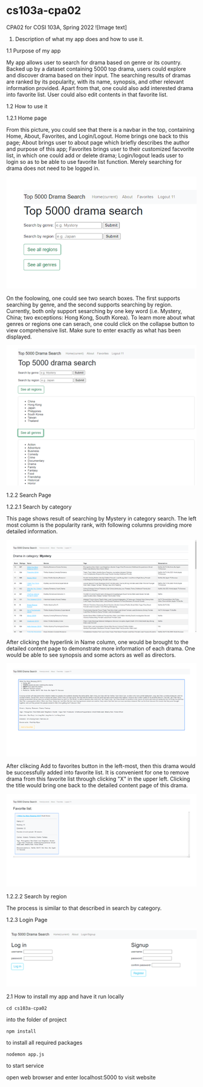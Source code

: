 # cs103a-cpa02
CPA02 for COSI 103A, Spring 2022
![Image text]

1. Description of what my app does and how to use it.

1.1 Purpose of my app

My app allows user to search for drama based on genre or its country. Backed up by a dataset containing 5000 top drama, users could explore and discover drama based on their input. The searching results of dramas are ranked by its popularity, with its name, synopsis, and other relevant information provided. Apart from that, one could also add interested drama into favorite list. User could also edit contents in that favorite list.

1.2 How to use it

1.2.1 Home page

From this picture, you could see that there is a navbar in the top, containing Home, About, Favorites, and Login/Logout. Home brings one back to this page; About brings user to about page which briefly describes the author and purpose of this app; Favorites brings user to their customized facvorite list, in which one could add or delete drama; Login/logout leads user to login so as to be able to use favorite list function. Merely searching for drama does not need to be logged in.

![login](https://github.com/tjcai/cs103a-cpa02/blob/main/README-PICs/login.png?raw=true)

On the foolowing, one could see two search boxes. The first supports searching by genre, and the second supports searching by region. Currently, both only support sesarching by one key word (i.e. Mystery, China; two exceptions: Hong Kong, South Korea). To learn more about what genres or regions one can serach, one could click on the collapse button to view comprehensive list. Make sure to enter exactly as what has been displayed.

![coll](https://github.com/tjcai/cs103a-cpa02/blob/main/README-PICs/home_collapse.png?raw=true)

1.2.2 Search Page

1.2.2.1 Search by category

This page shows result of searching by Mystery in category search. The left most column is the popularity rank, with following columns providing more detailed information.

![search](https://github.com/tjcai/cs103a-cpa02/blob/main/README-PICs/search_mystery.png?raw=true)

After clicking the hyperlink in Name column, one would be brought to the detailed content page to demonstrate more information of each drama. One would be able to see synopsis and some actors as well as directors.

![content](https://github.com/tjcai/cs103a-cpa02/blob/main/README-PICs/content_page.png?raw=true)

After clikcing Add to favorites button in the left-most, then this drama would be successfully added into favorite list. It is convenient for one to remove drama from this favorite list through clicking "X" in the upper left. Clicking the title would bring one back to the detailed content page of this drama.

![fav](https://github.com/tjcai/cs103a-cpa02/blob/main/README-PICs/favorite_list.png?raw=true)



1.2.2.2 Search by region

The process is similar to that described in search by category.

1.2.3 Login Page

![login](https://github.com/tjcai/cs103a-cpa02/blob/main/README-PICs/login_signup.png?raw=true)

2.1 How to install my app and have it run locally
```
cd cs103a-cpa02
```
into the folder of project
```
npm install
```
to install all required packages 
```
nodemon app.js
```
to start service

open web browser and enter localhost:5000 to visit website
